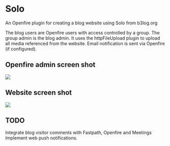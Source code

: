 # Solo
An Openfire plugin for creating a blog website using Solo from b3log.org

The blog users are Openfire users with access controlled by a group. The group admin is the blog admin. It uses the httpFileUpload plugin to upload all media referenced from the website. Email notification is sent via Openfire (if configured).

## Openfire admin screen shot
![](http://traderlynk.net/solo-openfire.png)

## Website screen shot
![](http://traderlynk.net/solo-serena.png)

## TODO
Integrate blog visitor comments with Fastpath, Openfire and Meetings
Implement web push notifications.
